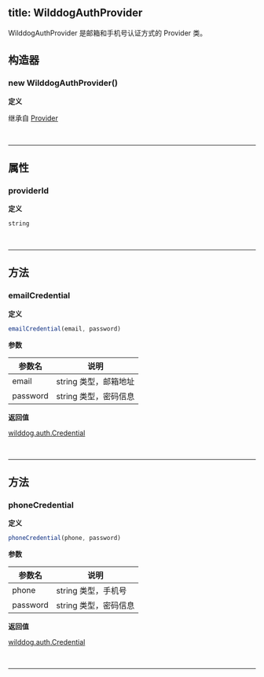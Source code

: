 
title: WilddogAuthProvider
---

WilddogAuthProvider 是邮箱和手机号认证方式的 Provider 类。

## 构造器
### new WilddogAuthProvider()

**定义**

继承自 [Provider](/auth/Web/api/Provider.html)

</br>

------


## 属性

### providerId

**定义**

```js
string
```
</br>

------

## 方法

### emailCredential

**定义**

```js
emailCredential(email, password)
```

**参数**

| 参数名      | 说明             |
| -------- | -------------- |
| email    | string 类型，邮箱地址 |
| password | string 类型，密码信息 |

**返回值**

[wilddog.auth.Credential](/auth/Web/api/Credential.html)

</br>

------

## 方法

### phoneCredential

**定义**

```js
phoneCredential(phone, password)
```

**参数**

| 参数名      | 说明             |
| -------- | -------------- |
| phone    | string 类型，手机号 |
| password | string 类型，密码信息 |

**返回值**

[wilddog.auth.Credential](/auth/Web/api/Credential.html)

</br>

------